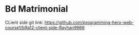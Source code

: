 # Bd Matrimonial
CLient side git link: https://github.com/programming-hero-web-course1/b9a12-client-side-Rayhan9966

